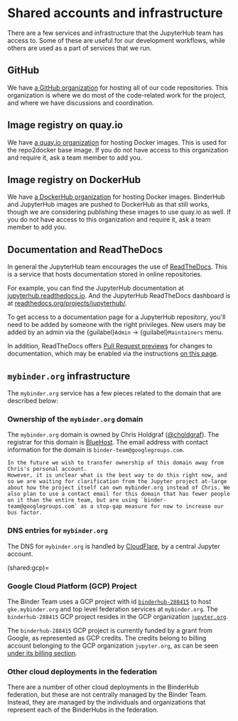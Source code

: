 # Shared accounts and infrastructure

There are a few services and infrastructure that the JupyterHub team has access to.
Some of these are useful for our development workflows, while others are used as a part of services that we run.

## GitHub

We have [a GitHub organization](https://github.com/jupyterhub/) for hosting all of our code repositories.
This organization is where we do most of the code-related work for the project, and where we have discussions and coordination.

## Image registry on quay.io

We have [a quay.io organization](https://quay.io/organization/jupyterhub) for hosting Docker images.
This is used for the repo2docker base image.
If you do not have access to this organization and require it, ask a team member to add you.

## Image registry on DockerHub

We have [a DockerHub organization](https://hub.docker.com/r/jupyterhub/jupyterhub/) for hosting Docker images.
BinderHub and JupyterHub images are pushed to DockerHub as that still works, though we are considering publishing these images to use quay.io as well.
If you do not have access to this organization and require it, ask a team member to add you.

## Documentation and ReadTheDocs

In general the JupyterHub team encourages the use of [ReadTheDocs](https://readthedocs.org).
This is a service that hosts documentation stored in online repositories.

For example, you can find the JupyterHub documentation at [jupyterhub.readthedocs.io](https://jupyterhub.readthedocs.io).
And the JupyterHub ReadTheDocs dashboard is at [readthedocs.org/projects/jupyterhub/](https://readthedocs.org/projects/jupyterhub/).

To get access to a documentation page for a JupyterHub repository, you'll need to be added by someone with the right privileges.
New users may be added by an admin via the {guilabel}`Admin` -> {guilabel}`Maintainers` menu.

In addition, ReadTheDocs offers [Pull Request previews](https://docs.readthedocs.io/en/stable/pull-requests.html) for changes to documentation, which may be enabled via the instructions [on this page](https://docs.readthedocs.io/en/stable/pull-requests.html).

## `mybinder.org` infrastructure

The `mybinder.org` service has a few pieces related to the domain that are described below:

### Ownership of the `mybinder.org` domain

The `mybinder.org` domain is owned by Chris Holdgraf ([@choldgraf](https://github.com/choldgraf)).
The registrar for this domain is [BlueHost](https://bluehost.com).
The email address with contact information for the domain is `binder-team@googlegroups.com`.

```{admonition} TODO
In the future we wish to transfer ownership of this domain away from Chris's personal account.
However, it is unclear what is the best way to do this right now, and so we are waiting for clarification from the Jupyter project at-large about how the project itself can own mybinder.org instead of Chris. We also plan to use a contact email for this domain that has fewer people on it than the entire team, but are using `binder-team@googlegroups.com` as a stop-gap measure for now to increase our bus factor.
```

### DNS entries for `mybinder.org`

The DNS for `mybinder.org` is handled by [CloudFlare](https://www.cloudflare.com/), by a central Jupyter account.

(shared:gcp)=
### Google Cloud Platform (GCP) Project

The Binder Team uses a GCP project with id [`binderhub-288415`](https://console.cloud.google.com/home/dashboard?project=binderhub-288415) to host `gke.mybinder.org` and top level federation services at `mybinder.org`. The `binderhub-288415` GCP project resides in the GCP organization [`jupyter.org`](https://console.cloud.google.com/iam-admin/iam?organizationId=920697752286).

The `binderhub-288415` GCP project is currently funded by a grant from Google, as represented as GCP credits. The credits belong to billing account belonging to the GCP organization `jupyter.org`, as can be seen [under its billing section](https://console.cloud.google.com/billing?organizationId=920697752286).

### Other cloud deployments in the federation

There are a number of other cloud deployments in the BinderHub federation, but these are not centrally managed by the Binder Team.
Instead, they are managed by the individuals and organizations that represent each of the BinderHubs in the federation.
